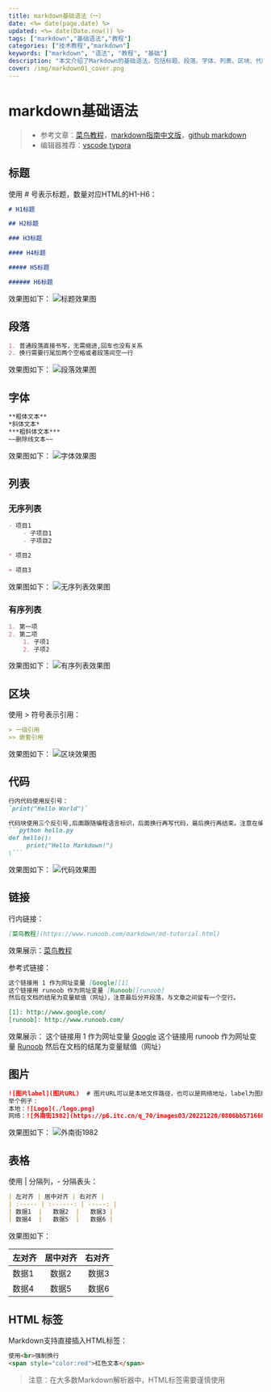 ```yaml
---
title: markdown基础语法（一）
date: <%= date(page.date) %>
updated: <%= date(Date.now()) %> 
tags: ["markdown","基础语法","教程"]
categories: ["技术教程","markdown"]
keywords: ["markdown", "语法", "教程", "基础"]
description: "本文介绍了Markdown的基础语法，包括标题、段落、字体、列表、区块、代码、链接、图片、表格和HTML标签的使用方法。"
cover: /img/markdown01_cover.png
---
```


# markdown基础语法

> - 参考文章：[菜鸟教程](https://www.runoob.com/markdown/md-tutorial.html)，[markdown指南中文版](https://www.markdown.xyz/basic-syntax/)，[github markdown](https://docs.github.com/cn/get-started/writing-on-github/getting-started-with-writing-and-formatting-on-github/basic-writing-and-formatting-syntax)
> - 编辑器推荐：[vscode](https://code.visualstudio.com/),[typora](https://typora.io/)

## 标题

使用 # 号表示标题，数量对应HTML的H1-H6：

```markdown
# H1标题

## H2标题

### H3标题

#### H4标题

##### H5标题

###### H6标题
```

效果图如下：
![标题效果图](标题.png)

## 段落

```markdown
1. 普通段落直接书写，无需缩进,回车也没有关系
2. 换行需要行尾加两个空格或者段落间空一行
```

效果图如下：
![段落效果图](段落.png)

## 字体

```markdown
**粗体文本**  
*斜体文本*  
***粗斜体文本***  
~~删除线文本~~  
```

效果图如下：
![字体效果图](字体.png)

## 列表

### 无序列表

```markdown
- 项目1
    - 子项目1
    - 子项目2

* 项目2

+ 项目3
```

效果图如下：
![无序列表效果图](无序列表.png)

### 有序列表

```markdown
1. 第一项
2. 第二项
    1. 子项1
    2. 子项2
```

效果图如下：
![有序列表效果图](有序列表.png)

## 区块

使用 > 符号表示引用：

```markdown
> 一级引用
>> 嵌套引用
```

效果图如下：
![区块效果图](区块.png)

## 代码

```markdown
行内代码使用反引号：
`print("Hello World")`

代码块使用三个反引号,后面跟随编程语言标识，后面换行再写代码，最后换行再结束。注意在编程语言表示后面添加文件名称
```python hello.py
def hello():
     print("Hello Markdown!")
\```
```

效果图如下：
![代码效果图](代码.png)

## 链接

行内链接：
```markdown
[菜鸟教程](https://www.runoob.com/markdown/md-tutorial.html)
```

效果展示：[菜鸟教程](https://www.runoob.com/markdown/md-tutorial.html)

参考式链接：
```markdown
这个链接用 1 作为网址变量 [Google][1]
这个链接用 runoob 作为网址变量 [Runoob][runoob]
然后在文档的结尾为变量赋值（网址），注意最后分开段落，与文章之间留有一个空行。

[1]: http://www.google.com/
[runoob]: http://www.runoob.com/

```
效果展示：
这个链接用 1 作为网址变量 [Google][1]
这个链接用 runoob 作为网址变量 [Runoob][runoob]
然后在文档的结尾为变量赋值（网址）

[1]: http://www.google.com/
[runoob]: http://www.runoob.com/

## 图片

```markdown
![图片label](图片URL)  # 图片URL可以是本地文件路径，也可以是网络地址，label为图片的描述
举个例子：
本地：![Logo](./logo.png)
网络：![外南街1982](https://p6.itc.cn/q_70/images03/20221220/0806bb5716604a51a0d092dc03ef9a5a.jpeg)
```

效果图如下：
![外南街1982](https://p6.itc.cn/q_70/images03/20221220/0806bb5716604a51a0d092dc03ef9a5a.jpeg)

## 表格

使用 | 分隔列，- 分隔表头：

```markdown
| 左对齐 | 居中对齐 | 右对齐 |
| :----- | :------: | -----: |
| 数据1  |   数据2  |   数据3 |
| 数据4  |   数据5  |   数据6 |
```

效果图如下：

| 左对齐 | 居中对齐 | 右对齐 |
| :----- | :------: | -----: |
| 数据1  |   数据2  |   数据3 |
| 数据4  |   数据5  |   数据6 |

## HTML 标签

Markdown支持直接插入HTML标签：

```markdown
使用<br>强制换行  
<span style="color:red">红色文本</span>
```

> 注意：在大多数Markdown解析器中，HTML标签需要谨慎使用